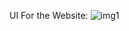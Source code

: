 UI For the Website:
![img1](https://github.com/deep0307/Diabetes-Prediction-System-/assets/52921002/8a93eb1b-5189-4e47-a74b-cc437ff587f1)
